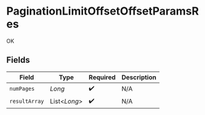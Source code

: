 # PaginationLimitOffsetOffsetParamsRes

OK


## Fields

| Field              | Type               | Required           | Description        |
| ------------------ | ------------------ | ------------------ | ------------------ |
| `numPages`         | *Long*             | :heavy_check_mark: | N/A                |
| `resultArray`      | List<*Long*>       | :heavy_check_mark: | N/A                |